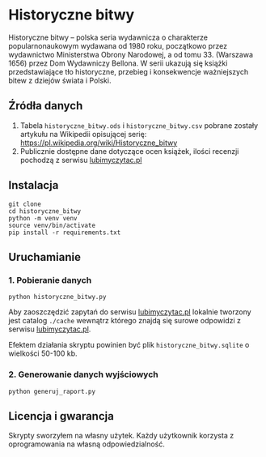 # Historyczne bitwy

Historyczne bitwy – polska seria wydawnicza o charakterze popularnonaukowym wydawana od 1980 roku, początkowo przez wydawnictwo Ministerstwa Obrony Narodowej, a od tomu 33. (Warszawa 1656) przez Dom Wydawniczy Bellona. W serii ukazują się książki przedstawiające tło historyczne, przebieg i konsekwencje ważniejszych bitew z dziejów świata i Polski. 

## Źródła danych

1. Tabela `historyczne_bitwy.ods` i `historyczne_bitwy.csv` pobrane zostały artykułu na Wikipedii opisującej serię: https://pl.wikipedia.org/wiki/Historyczne_bitwy
2. Publicznie dostępne dane dotyczące ocen książek, ilości recenzji pochodzą z serwisu [lubimyczytac.pl](https://lubimyczytac.pl)

## Instalacja

    git clone
    cd historyczne_bitwy
    python -m venv venv
    source venv/bin/activate
    pip install -r requirements.txt

## Uruchamianie

### 1. Pobieranie danych

    python historyczne_bitwy.py

Aby zaoszczędzić zapytań do serwisu [lubimyczytac.pl](https://lubimyczytac.pl) lokalnie tworzony jest catalog `./cache` wewnątrz którego znajdą się surowe odpowidzi z serwisu [lubimyczytac.pl](https://lubimyczytac.pl).

Efektem działania skryptu powinien być plik `historyczne_bitwy.sqlite` o wielkości 50-100 kb.

### 2. Generowanie danych wyjściowych
    
    python generuj_raport.py

## Licencja i gwarancja

Skrypty sworzyłem na własny użytek. Każdy użytkownik korzysta z oprogramowania na własną odpowiedzialność.

